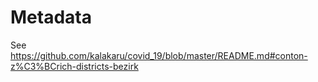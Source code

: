 # Metadata

See https://github.com/kalakaru/covid_19/blob/master/README.md#conton-z%C3%BCrich-districts-bezirk
